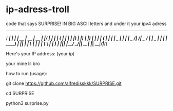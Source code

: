 # ip-adress-troll
code that says  SURPRISE! IN BIG ASCII letters and under it your ipv4 adress 
  
   _____ _    _ _____  _____  _____  _____  _____ ______ _ 
  / ____| |  | |  __ \|  __ \|  __ \|_   _|/ ____|  ____| |
 | (___ | |  | | |__) | |__) | |__) | | | | (___ | |__  | |
  \___ \| |  | |  _  /|  ___/|  _  /  | |  \___ \|  __| | |
  ____) | |__| | | \ \| |    | | \ \ _| |_ ____) | |____|_|
 |_____/ \____/|_|  \_\_|    |_|  \_\_____|_____/|______(_)
                                                           
                                                           


Here's your IP address: (your ip)

your mine lil bro

how to run (usage):

git clone https://github.com/alfredisskkk/SURPRISE.git

cd SURPRISE

python3 surprise.py
